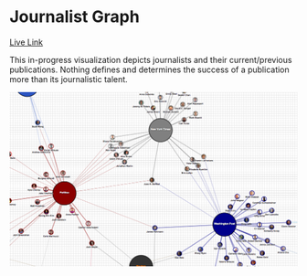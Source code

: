 # Journalist Graph

[Live Link](http://journalist-graph.herokuapp.com)

This in-progress visualization depicts journalists and their current/previous publications. Nothing defines and determines the success of a publication more than its journalistic talent.

<img src="screenshot.png" width="900"><br>
